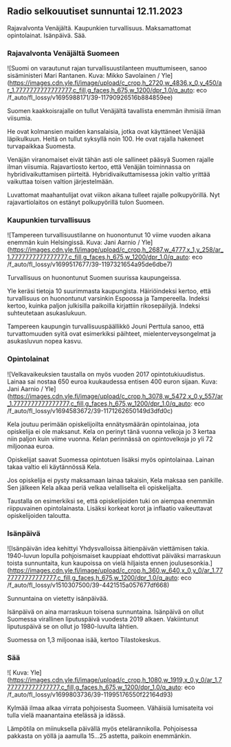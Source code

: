 ## Radio selkouutiset sunnuntai 12.11.2023

Rajavalvonta Venäjältä. Kaupunkien turvallisuus. Maksamattomat opintolainat. Isänpäivä. Sää.

### Rajavalvonta Venäjältä Suomeen

![Suomi on varautunut rajan turvallisuustilanteen muuttumiseen, sanoo sisäministeri Mari Rantanen. Kuva: Mikko Savolainen / Yle](https://images.cdn.yle.fi/image/upload/c_crop,h_2720,w_4836,x_0,y_450/ar_1.7777777777777777,c_fill,g_faces,h_675,w_1200/dpr_1.0/q_auto: eco /f_auto/fl_lossy/v1695988171/39-11790926516b884859ee)

Suomen kaakkoisrajalle on tullut Venäjältä tavallista enemmän ihmisiä ilman viisumia.

He ovat kolmansien maiden kansalaisia, jotka ovat käyttäneet Venäjää läpikulkuun. Heitä on tullut syksyllä noin 100. He ovat rajalla hakeneet turvapaikkaa Suomesta.

Venäjän viranomaiset eivät tähän asti ole sallineet pääsyä Suomen rajalle ilman viisumia. Rajavartiosto kertoo, että Venäjän toiminnassa on hybridivaikuttamisen piirteitä. Hybridivaikuttamisessa jokin valtio yrittää vaikuttaa toisen valtion järjestelmään.

Luvattomat maahantulijat ovat viikon aikana tulleet rajalle polkupyörillä. Nyt rajavartiolaitos on estänyt polkupyörillä tulon Suomeen.

### Kaupunkien turvallisuus

![Tampereen turvallisuustilanne on huonontunut 10 viime vuoden aikana enemmän kuin Helsingissä. Kuva: Jani Aarnio / Yle](https://images.cdn.yle.fi/image/upload/c_crop,h_2687,w_4777,x_1,y_258/ar_1.7777777777777777,c_fill,g_faces,h_675,w_1200/dpr_1.0/q_auto: eco /f_auto/fl_lossy/v1699517677/39-1197321654a95de6dbe7)

Turvallisuus on huonontunut Suomen suurissa kaupungeissa.

Yle keräsi tietoja 10 suurimmasta kaupungista. Häiriöindeksi kertoo, että turvallisuus on huonontunut varsinkin Espoossa ja Tampereella. Indeksi kertoo, kuinka paljon julkisilla paikoilla kirjattiin rikosepäilyjä. Indeksi suhteutetaan asukaslukuun.

Tampereen kaupungin turvallisuuspäällikkö Jouni Perttula sanoo, että turvattomuuden syitä ovat esimerkiksi päihteet, mielenterveysongelmat ja asukasluvun nopea kasvu.

### Opintolainat

![Velkavaikeuksien taustalla on myös vuoden 2017 opintotukiuudistus. Lainaa sai nostaa 650 euroa kuukaudessa entisen 400 euron sijaan. Kuva: Jani Aarnio / Yle](https://images.cdn.yle.fi/image/upload/c_crop,h_3078,w_5472,x_0,y_557/ar_1.7777777777777777,c_fill,g_faces,h_675,w_1200/dpr_1.0/q_auto: eco /f_auto/fl_lossy/v1694583672/39-1171262650149d3dfd0c)

Kela joutuu perimään opiskelijoilta ennätysmäärän opintolainaa, jota opiskelija ei ole maksanut. Kela on perinyt tänä vuonna velkoja jo 3 kertaa niin paljon kuin viime vuonna. Kelan perinnässä on opintovelkoja jo yli 72 miljoonaa euroa.

Opiskelijat saavat Suomessa opintotuen lisäksi myös opintolainaa. Lainan takaa valtio eli käytännössä Kela.

Jos opiskelija ei pysty maksamaan lainaa takaisin, Kela maksaa sen pankille. Sen jälkeen Kela alkaa periä velkaa velalliselta eli opiskelijalta.

Taustalla on esimerkiksi se, että opiskelijoiden tuki on aiempaa enemmän riippuvainen opintolainasta. Lisäksi korkeat korot ja inflaatio vaikeuttavat opiskelijoiden taloutta.

### Isänpäivä

![Isänpäivän idea kehittyi Yhdysvalloissa äitienpäivän viettämisen takia. 1940-luvun lopulla pohjoismaiset kauppiaat ehdottivat päiväksi marraskuun toista sunnuntaita, kun kaupoissa on vielä hiljaista ennen joulusesonkia.](https://images.cdn.yle.fi/image/upload/c_crop,h_360,w_640,x_0,y_0/ar_1.7777777777777777,c_fill,g_faces,h_675,w_1200/dpr_1.0/q_auto: eco /f_auto/fl_lossy/v1510307500/39-4421515a057677df668)

Sunnuntaina on vietetty isänpäivää.

Isänpäivä on aina marraskuun toisena sunnuntaina. Isänpäivä on ollut Suomessa virallinen liputuspäivä vuodesta 2019 alkaen. Vakiintunut liputuspäivä se on ollut jo 1980-luvulta lähtien.

Suomessa on 1,3 miljoonaa isää, kertoo Tilastokeskus.

### Sää

![ Kuva: Yle](https://images.cdn.yle.fi/image/upload/c_crop,h_1080,w_1919,x_0,y_0/ar_1.7777777777777777,c_fill,g_faces,h_675,w_1200/dpr_1.0/q_auto: eco /f_auto/fl_lossy/v1699803736/39-11995176550f22164d93)

Kylmää ilmaa alkaa virrata pohjoisesta Suomeen. Vähäisiä lumisateita voi tulla vielä maanantaina etelässä ja idässä.

Lämpötila on miinuksella päivällä myös etelärannikolla. Pohjoisessa pakkasta on yöllä ja aamulla 15\...25 astetta, paikoin enemmänkin.
